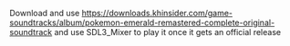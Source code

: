 Download and use https://downloads.khinsider.com/game-soundtracks/album/pokemon-emerald-remastered-complete-original-soundtrack
and use SDL3_Mixer to play it once it gets an official release
